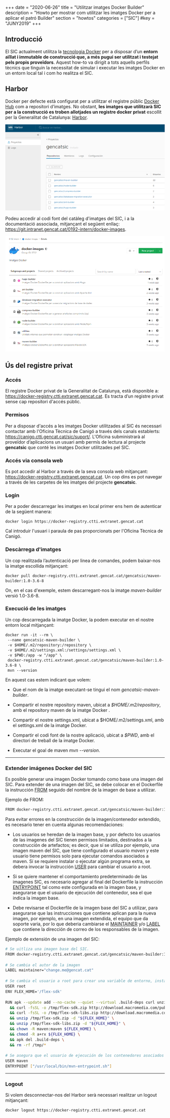 +++
date        = "2020-06-26"
title       = "Utilitzar imatges Docker Builder"
description = "Howto per mostrar com utilitzar les imatges Docker per a aplicar el patró Builder"
section     = "howtos"
categories  = ["SIC"]
#key        = "JUNY2019"
+++

## Introducció

El SIC actualment utilitza la [tecnologia Docker](https://www.docker.com/) per a disposar d’un **entorn aïllat i immutable
de construcció que, a més pugui ser utilitzat i testejat pels propis proveïdors**. Aquest how-to va dirigit a tots aquells
perfils tècnics que tinguin la necessitat de simular i executar les imatges Docker en un entorn local tal i com ho realitza el SIC.

## Harbor

Docker per defecte està configurat per a utilitzar el registre públic [Docker Hub](https://hub.docker.com/) com a repositori d’imatges.
No obstant, **les imatges que utilitzarà SIC per a la construcció es troben allotjades un registre docker privat**
escollit per la Generalitat de Catalunya: [Harbor](https://goharbor.io/).

![Pipeline del SIC](/related/sic/harbor_docker_images.png)
</br>

Podeu accedir al codi font del catàleg d'imatges del SIC, i a la documentació associada, mitjançant el següent enllaç: </br>
https://git.intranet.gencat.cat/0192-intern/docker-images.

![Pipeline del SIC](/related/sic/docker_images_project.png)
</br>

## Ús del registre privat

### Accés
El registre Docker privat de la Generalitat de Catalunya, està disponible a: https://docker-registry.ctti.extranet.gencat.cat.
Es tracta d’un registre privat sense cap repositori d'accés públic.

### Permisos
Per a disposar d'accés a les imatges Docker utilitzades al SIC és necessari contactar amb l'Oficina Tècnica de Canigó a través dels
canals establerts: https://canigo.ctti.gencat.cat/sic/suport/. L'Oficina subministrarà al proveïdor d’aplicacions un usuari
amb permís de lectura al projecte **gencatsic** que conté les imatges Docker utilitzades pel SIC.

### Accés via consola web
Es pot accedir al Harbor a través de la seva consola web mitjançant: https://docker-registry.ctti.extranet.gencat.cat.
Un cop dins es pot navegar a través de les carpetes de les imatges del projecte **gencatsic**.

### Login
Per a poder descarregar les imatges en local primer ens hem de autenticar de la següent manera:
```
docker login https://docker-registry.ctti.extranet.gencat.cat
```

Cal introduir l'usuari i paraula de pas proporcionats per l'Oficina Tècnica de Canigó.

### Descàrrega d'imatges

Un cop realitzada l’autenticació per linea de comandes, podem baixar-nos la imatge escollida mitjançant:
```
docker pull docker-registry.ctti.extranet.gencat.cat/gencatsic/maven-builder:1.0-3.6-8
```

On, en el cas d'exemple, estem descarregant-nos la imatge *maven-builder* versió 1.0-3.6-8.

### Execució de les imatges

Un cop descarregada la imatge Docker, la podem executar en el nostre entorn local mitjançant:
```
docker run -it --rm \
 --name gencatsic-maven-builder \
 -v $HOME/.m2/repository:/repository \
 -v $HOME/.m2/settings.xml:/settings/settings.xml \
 -v $PWD:/app -w "/app" \
 docker-registry.ctti.extranet.gencat.cat/gencatsic/maven-builder:1.0-3.6-8 \
 mvn --version
```

En aquest cas estem indicant que volem:

- Que el nom de la imatge executant-se tingui el nom *gencatsic-maven-builder*.

- Compartir el nostre repository maven, ubicat a *$HOME/.m2/repository*, amb el repository maven de la imatge Docker .

- Compartir el nostre settings.xml, ubicat a $HOME/.m2/settings.xml, amb el settings.xml de la imatge Docker.

- Compartir el codi font de la nostre aplicació, ubicat a *$PWD*, amb el directori de treball de la imatge Docker.

- Executar el goal de maven *mvn --version*.

---
### Extender imágenes Docker del SIC

Es posible generar una imagen Docker tomando como base una imagen del SIC. Para extender de una imagen del SIC, se debe colocar en el Dockerfile la instrucción [FROM](https://docs.docker.com/engine/reference/builder/#from) seguido del nombre de la imagen de base a utilizar.

Ejemplo de FROM:
```bash
FROM docker-registry.ctti.extranet.gencat.cat/gencatsic/maven-builder:1.0-2.2-8
```

Para evitar errores en la construcción de la imagen/contenedor extendido, es necesario tener en cuenta algunas recomendaciones:

* Los usuarios se heredan de la imagen base, y por defecto los usuarios de las imagenes del SIC tienen permisos limitados, destinados a la construcción de artefactos; es decir, que sí se utiliza por ejemplo, una imagen maven del SIC, que tiene configurado el usuario *maven* y este usuario tiene permisos solo para ejecutar comandos asociados a maven. Sí se requiere instalar o ejecutar algún programa extra, se debera invocar la instrucción [USER](https://docs.docker.com/engine/reference/builder/#user) para cambiar el usuario a root.

* Si se quiere mantener el comportamiento predeterminado de las imagenes SIC, es necesario agregar al final del Dockerfile la instrucción [ENTRYPOINT](https://docs.docker.com/engine/reference/builder/#entrypoint) tal como este configurada en la imagen base, y asegurarse que el usuario de ejecución del contenedor, sea el que indica la imagen base.

* Debe revisarse el Dockerfile de la imagen base del SIC a utilizar, para asegurarse que las instrucciones que contiene aplican para la nueva imagen, por ejemplo, en una imagen extendida, el equipo que da soporte varia, por lo que deberia cambiarse el [MAINTAINER](https://docs.docker.com/engine/reference/builder/#maintainer-deprecated) y/o [LABEL](https://docs.docker.com/engine/reference/builder/#label) que contiene la dirección de correo de los responsables de la imagen.


Ejemplo de extensión de una imagen del SIC:

```bash
# Se uitliza una imagen base del SIC.
FROM docker-registry.ctti.extranet.gencat.cat/gencatsic/maven-builder:1.0-2.2-8

# Se cambia el autor de la imagen
LABEL maintainer="change.me@gencat.cat"

# Se cambia el usuario a root para crear una variable de entorno, instalar un programa adicional, dar permisos y remover archivos innecesarios.
USER root
ENV FLEX_HOME='/flex-sdk'

RUN apk --update add --no-cache --quiet --virtual .build-deps curl unzip \
  && curl -fsSL -o /tmp/flex-sdk.zip http://download.macromedia.com/pub/flex/sdk/builds/flex3/flex_sdk_3.4.1.10084A.zip \
  && curl -fsSL -o /tmp/flex-sdk-libs.zip http://download.macromedia.com/pub/flex/sdk/datavisualization_sdk3.4.zip \
  && unzip /tmp/flex-sdk.zip -d "${FLEX_HOME}" \
  && unzip /tmp/flex-sdk-libs.zip -d "${FLEX_HOME}" \
  && chown -R maven:maven ${FLEX_HOME} \
  && chmod -R a+rx ${FLEX_HOME} \
  && apk del .build-deps \
  && rm -rf /tmp/*

# Se asegura que el usuario de ejecución de los contenedores asociados a la imagen de este Dockerfile sea el configurado en la imagen base, y que sí la imagen base tiene un ENTRYPOINT, sea invocado como la ultima instrucción del Dockerfile.
USER maven
ENTRYPOINT ["/usr/local/bin/mvn-entrypoint.sh"]
```

---

### Logout

Si volem desconnectar-nos del Harbor serà necessari realitzar un logout mitjançant:
```
docker logout https://docker-registry.ctti.extranet.gencat.cat
```